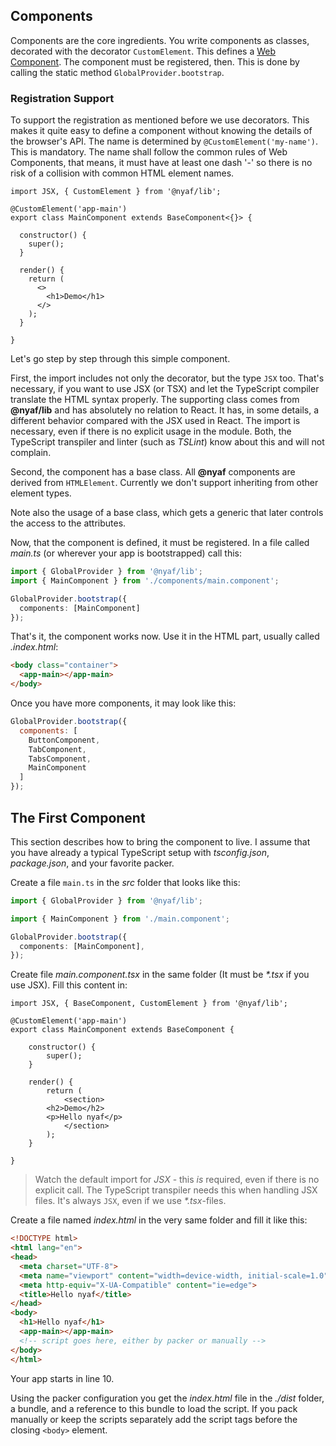 ## Components

Components are the core ingredients. You write components as classes, decorated with the decorator `CustomElement`. This defines a [Web Component](https://developer.mozilla.org/en-US/docs/Web/Web_Components). The component must be registered, then. This is done by calling the static method `GlobalProvider.bootstrap`.

### Registration Support

To support the registration as mentioned before we use decorators. This makes it quite easy to define a component without knowing the details of the browser's API. The name is determined by `@CustomElement('my-name')`. This is mandatory. The name shall follow the common rules of Web Components, that means, it must have at least one dash '-' so there is no risk of a collision with common HTML element names.

~~~tsx
import JSX, { CustomElement } from '@nyaf/lib';

@CustomElement('app-main')
export class MainComponent extends BaseComponent<{}> {

  constructor() {
    super();
  }

  render() {
    return (
      <>
        <h1>Demo</h1>
      </>
    );
  }

}
~~~

Let's go step by step through this simple component.

First, the import includes not only the decorator, but the type `JSX` too. That's necessary, if you want to use JSX (or TSX) and let the TypeScript compiler translate the HTML syntax properly. The supporting class comes from **@nyaf/lib** and has absolutely no relation to React. It has, in some details, a different behavior compared with the JSX used in React. The import is necessary, even if there is no explicit usage in the module. Both, the TypeScript transpiler and linter (such as *TSLint*) know about this and will not complain.

Second, the component has a base class. All **@nyaf** components are derived from `HTMLElement`. Currently we don't support inheriting from other element types.

Note also the usage of a base class, which gets a generic that later controls the access to the attributes.

Now, that the component is defined, it must be registered. In a file called *main.ts* (or wherever your app is bootstrapped) call this:

~~~ts
import { GlobalProvider } from '@nyaf/lib';
import { MainComponent } from './components/main.component';

GlobalProvider.bootstrap({
  components: [MainComponent]
});
~~~

That's it, the component works now. Use it in the HTML part, usually called *.index.html*:

~~~html
<body class="container">
  <app-main></app-main>
</body>
~~~

Once you have more components, it may look like this:

~~~js
GlobalProvider.bootstrap({
  components: [
    ButtonComponent,
    TabComponent,
    TabsComponent,
    MainComponent
  ]
});
~~~

## The First Component

This section describes how to bring the component to live. I assume that you have already a typical TypeScript setup with *tsconfig.json*, *package.json*, and your favorite packer.

Create a file `main.ts` in the *src* folder that looks like this:

~~~ts
import { GlobalProvider } from '@nyaf/lib';

import { MainComponent } from './main.component';

GlobalProvider.bootstrap({
  components: [MainComponent],
});
~~~

Create file *main.component.tsx* in the same folder (It must be _*.tsx_ if you use JSX). Fill this content in:

~~~tsx
import JSX, { BaseComponent, CustomElement } from '@nyaf/lib';

@CustomElement('app-main')
export class MainComponent extends BaseComponent {

	constructor() {
		super();
	}

	render() {
		return (
			<section>
        <h2>Demo</h2>
        <p>Hello nyaf</p>
			</section>
		);
	}

}
~~~

> Watch the default import for *JSX* - this *is* required, even if there is no explicit call. The TypeScript transpiler needs this when handling JSX files. It's always `JSX`, even if we use _*.tsx_-files.

Create a file named *index.html* in the very same folder and fill it like this:

~~~html
<!DOCTYPE html>
<html lang="en">
<head>
  <meta charset="UTF-8">
  <meta name="viewport" content="width=device-width, initial-scale=1.0">
  <meta http-equiv="X-UA-Compatible" content="ie=edge">
  <title>Hello nyaf</title>
</head>
<body>
  <h1>Hello nyaf</h1>
  <app-main></app-main>
  <!-- script goes here, either by packer or manually -->
</body>
</html>
~~~

Your app starts in line 10.

Using the packer configuration you get the *index.html* file in the *./dist* folder, a bundle, and a reference to this bundle to load the script. If you pack manually or keep the scripts separately add the script tags before the closing `<body>` element.
